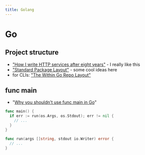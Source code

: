 ```yaml
---
title: Golang
---
```


# Go

## Project structure

- ["How I write HTTP services after eight
  years"](https://pace.dev/blog/2018/05/09/how-I-write-http-services-after-eight-years.html) -
  I really like this
- ["Standard Package
  Layout"](https://medium.com/@benbjohnson/standard-package-layout-7cdbc8391fc1) -
  some cool ideas here
- for CLIs: ["The Within Go Repo Layout"](https://christine.website/blog/within-go-repo-layout-2020-09-07)

## func main

- "[Why you shouldn't use func main in Go](https://pace.dev/blog/2020/02/12/why-you-shouldnt-use-func-main-in-golang-by-mat-ryer.html)"

```go
func main() {
  if err := run(os.Args, os.Stdout); err != nil {
    // ...
  }
}

func run(args []string, stdout io.Writer) error {
  // ...
}
```

